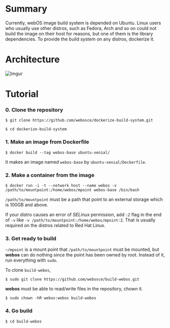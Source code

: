 # Summary
Currently, webOS image build system is depended on Ubuntu. Linux users who usually use other distros, such as Fedora, Arch and so on could not build the image on their host for reasons, but one of them is the library dependencies. To provide the build system on any distros, dockerize it.


# Architecture
![Imgur](https://i.imgur.com/GmsKMGw.jpg)


# Tutorial
### 0. Clone the repository
```
$ git clone https://github.com/webosce/dockerize-build-system.git

$ cd dockerize-build-system
```

### 1. Make an image from Dockerfile
```
$ docker build --tag webos-base ubuntu-xenial/
```
It makes an image named ``webos-base`` by ``ubuntu-xenial/Dockerfile``.

### 2. Make a container from the image
```
$ docker run -i -t --network host --name webos -v /path/to/mountpoint:/home/webos/mpoint webos-base /bin/bash
```
``/path/to/mountpoint`` must be a path that point to an external storage which is 100GB and above.

If your distro causes an error of *SELinux* permission, add ``:Z`` flag in the end of ``-v`` like ``-v /path/to/mountpoint:/home/webos/mpoint:Z``. That is usually required on the distros related to Red Hat Linux.

### 3. Get ready to build
``~/mpoint`` is a mount point that ``/path/to/mountpoint`` must be mounted, but **webos** can do nothing since the point has been owned by root. Instead of it, run everything with ``sudo``.

To clone ``build-webos``,
```
$ sudo git clone https://github.com/webosce/build-webos.git
```

**webos** must be able to read/write files in the repository, chown it.
```
$ sudo chown -hR webos:webos build-webos
```

### 4. Go build
```
$ cd build-webos
```
